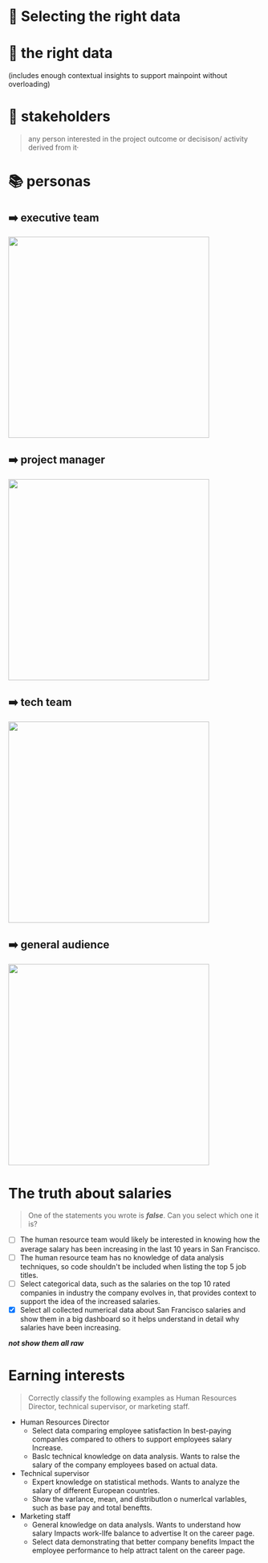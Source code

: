 # 🍎 Selecting the right data
# 📘 the right data
(includes enough contextual insights to support mainpoint without overloading)
# 📘 stakeholders
> any person interested in the project outcome or decisison/ activity derived from it·
# 📚 personas
## ➡️ executive team
<img src="https://user-images.githubusercontent.com/51888893/209683869-8e876d87-3308-4da0-b0dc-ac409cba2985.png" width=400px>

## ➡️ project manager
<img src="https://user-images.githubusercontent.com/51888893/209683910-af9c766c-26b8-45aa-bb28-899c9389fcdc.png" width=400px>

## ➡️ tech team
<img src="https://user-images.githubusercontent.com/51888893/209683981-f8e9cea9-c0b5-499d-a6f5-11eb715ed4d5.png" width=400px>

## ➡️ general audience
<img src="https://user-images.githubusercontent.com/51888893/209684047-b2848099-73fa-4b51-a5d7-46e567a54a08.png" width=400px>

# The truth about salaries
> One of the statements you wrote is ***false***. Can you select which one it is?
- [ ] The human resource team would likely be interested in knowing how the average salary has been increasing in the last 10 years in San Francisco.
- [ ] The human resource team has no knowledge of data analysis techniques, so code shouldn't be included when listing the top 5 job titles.
- [ ] Select categorical data, such as the salaries on the top 10 rated companies in industry the company evolves in, that provides context to support the idea of the increased salaries.
- [x] Select all collected numerical data about San Francisco salaries and show them in a big dashboard so it helps understand in detail why salaries have been increasing. 

***not show them all raw***
# Earning interests
> Correctly classify the following examples as Human Resources Director, technical supervisor, or marketing staff.
- Human Resources Director
  - Select data comparing employee satisfaction
In best-paying companles compared to
others to support employees salary Increase.
  - Baslc technical knowledge on data analysis.
Wants to ralse the salary of the company
employees based on actual data.
- Technical supervisor
  - Expert knowledge on statistical methods.
Wants to analyze the salary of different
European countrles.
  - Show the varlance, mean, and distributlon o
numerlcal varlables, such as base pay and
total beneftts.
- Marketing staff
  - General knowledge on data analysls. Wants
to understand how salary Impacts work-lIfe
balance to advertise It on the career page.
  - Select data demonstrating that better
company benefits Impact the employee
performance to help attract talent on the
career page.
